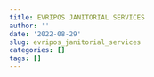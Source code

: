 ```yaml
---
title: EVRIPOS JANITORIAL SERVICES
author: ''
date: '2022-08-29'
slug: evripos_janitorial_services
categories: []
tags: []
---
```

